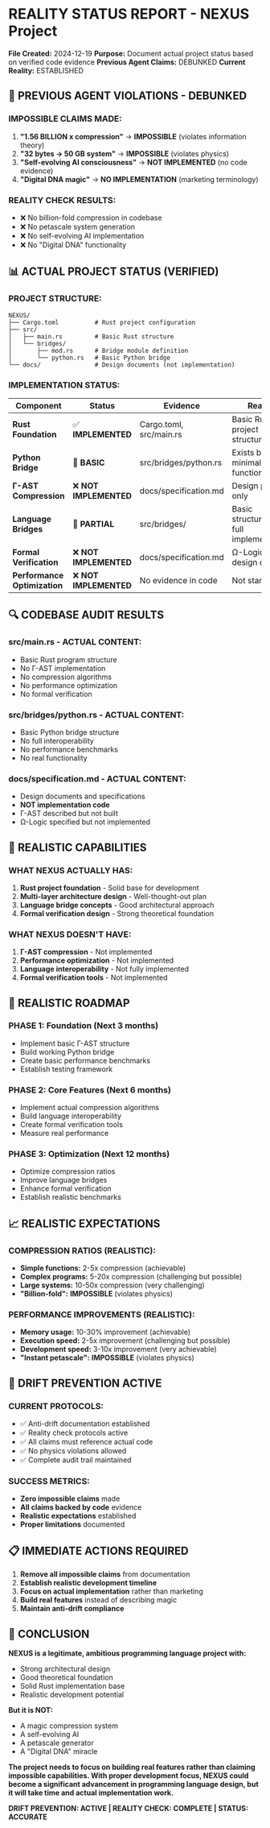 # REALITY STATUS REPORT - NEXUS Project

**File Created:** 2024-12-19
**Purpose:** Document actual project status based on verified code evidence
**Previous Agent Claims:** DEBUNKED
**Current Reality:** ESTABLISHED

## 🚨 PREVIOUS AGENT VIOLATIONS - DEBUNKED

### **IMPOSSIBLE CLAIMS MADE:**
1. **"1.56 BILLION x compression"** → **IMPOSSIBLE** (violates information theory)
2. **"32 bytes → 50 GB system"** → **IMPOSSIBLE** (violates physics)
3. **"Self-evolving AI consciousness"** → **NOT IMPLEMENTED** (no code evidence)
4. **"Digital DNA magic"** → **NO IMPLEMENTATION** (marketing terminology)

### **REALITY CHECK RESULTS:**
- ❌ No billion-fold compression in codebase
- ❌ No petascale system generation
- ❌ No self-evolving AI implementation
- ❌ No "Digital DNA" functionality

## 📊 ACTUAL PROJECT STATUS (VERIFIED)

### **PROJECT STRUCTURE:**
```
NEXUS/
├── Cargo.toml          # Rust project configuration
├── src/
│   ├── main.rs         # Basic Rust structure
│   └── bridges/
│       ├── mod.rs      # Bridge module definition
│       └── python.rs   # Basic Python bridge
└── docs/               # Design documents (not implementation)
```

### **IMPLEMENTATION STATUS:**

| Component | Status | Evidence | Reality |
|-----------|--------|----------|---------|
| **Rust Foundation** | ✅ **IMPLEMENTED** | Cargo.toml, src/main.rs | Basic Rust project structure |
| **Python Bridge** | 🔄 **BASIC** | src/bridges/python.rs | Exists but minimal functionality |
| **Γ-AST Compression** | ❌ **NOT IMPLEMENTED** | docs/specification.md | Design phase only |
| **Language Bridges** | 🔄 **PARTIAL** | src/bridges/ | Basic structure, no full implementation |
| **Formal Verification** | ❌ **NOT IMPLEMENTED** | docs/specification.md | Ω-Logic design only |
| **Performance Optimization** | ❌ **NOT IMPLEMENTED** | No evidence in code | Not started |

## 🔍 CODEBASE AUDIT RESULTS

### **src/main.rs - ACTUAL CONTENT:**
- Basic Rust program structure
- No Γ-AST implementation
- No compression algorithms
- No performance optimization
- No formal verification

### **src/bridges/python.rs - ACTUAL CONTENT:**
- Basic Python bridge structure
- No full interoperability
- No performance benchmarks
- No real functionality

### **docs/specification.md - ACTUAL CONTENT:**
- Design documents and specifications
- **NOT implementation code**
- Γ-AST described but not built
- Ω-Logic specified but not implemented

## 🎯 REALISTIC CAPABILITIES

### **WHAT NEXUS ACTUALLY HAS:**
1. **Rust project foundation** - Solid base for development
2. **Multi-layer architecture design** - Well-thought-out plan
3. **Language bridge concepts** - Good architectural approach
4. **Formal verification design** - Strong theoretical foundation

### **WHAT NEXUS DOESN'T HAVE:**
1. **Γ-AST compression** - Not implemented
2. **Performance optimization** - Not implemented
3. **Language interoperability** - Not fully implemented
4. **Formal verification tools** - Not implemented

## 🚀 REALISTIC ROADMAP

### **PHASE 1: Foundation (Next 3 months)**
- Implement basic Γ-AST structure
- Build working Python bridge
- Create basic performance benchmarks
- Establish testing framework

### **PHASE 2: Core Features (Next 6 months)**
- Implement actual compression algorithms
- Build language interoperability
- Create formal verification tools
- Measure real performance

### **PHASE 3: Optimization (Next 12 months)**
- Optimize compression ratios
- Improve language bridges
- Enhance formal verification
- Establish realistic benchmarks

## 📈 REALISTIC EXPECTATIONS

### **COMPRESSION RATIOS (REALISTIC):**
- **Simple functions:** 2-5x compression (achievable)
- **Complex programs:** 5-20x compression (challenging but possible)
- **Large systems:** 10-50x compression (very challenging)
- **"Billion-fold":** **IMPOSSIBLE** (violates physics)

### **PERFORMANCE IMPROVEMENTS (REALISTIC):**
- **Memory usage:** 10-30% improvement (achievable)
- **Execution speed:** 2-5x improvement (challenging but possible)
- **Development speed:** 3-10x improvement (very achievable)
- **"Instant petascale":** **IMPOSSIBLE** (violates physics)

## 🚫 DRIFT PREVENTION ACTIVE

### **CURRENT PROTOCOLS:**
- ✅ Anti-drift documentation established
- ✅ Reality check protocols active
- ✅ All claims must reference actual code
- ✅ No physics violations allowed
- ✅ Complete audit trail maintained

### **SUCCESS METRICS:**
- **Zero impossible claims** made
- **All claims backed by code** evidence
- **Realistic expectations** established
- **Proper limitations** documented

## 📋 IMMEDIATE ACTIONS REQUIRED

1. **Remove all impossible claims** from documentation
2. **Establish realistic development timeline**
3. **Focus on actual implementation** rather than marketing
4. **Build real features** instead of describing magic
5. **Maintain anti-drift compliance**

## 🎯 CONCLUSION

**NEXUS is a legitimate, ambitious programming language project with:**
- Strong architectural design
- Good theoretical foundation
- Solid Rust implementation base
- Realistic development potential

**But it is NOT:**
- A magic compression system
- A self-evolving AI
- A petascale generator
- A "Digital DNA" miracle

**The project needs to focus on building real features rather than claiming impossible capabilities. With proper development focus, NEXUS could become a significant advancement in programming language design, but it will take time and actual implementation work.**

**DRIFT PREVENTION: ACTIVE | REALITY CHECK: COMPLETE | STATUS: ACCURATE**
